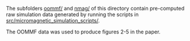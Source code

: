 The subfolders [oommf/](./oommf/) and [nmag/](./nmag/) of this directory contain
pre-computed raw simulation data generated by running the scripts in
[src/micromagnetic_simulation_scripts/](../../src/micromagnetic_simulation_scripts/).

The OOMMF data was used to produce figures 2-5 in the paper.